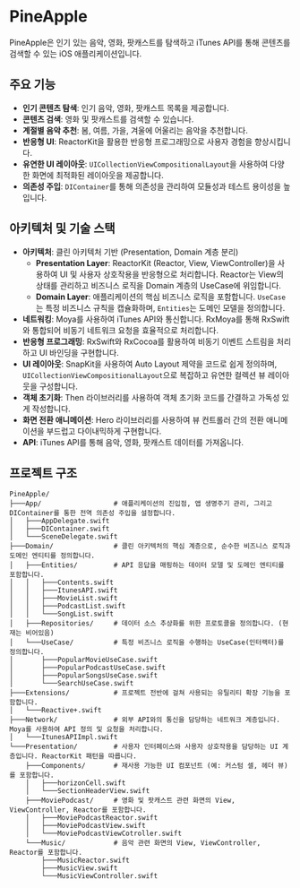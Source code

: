 # PineApple

PineApple은 인기 있는 음악, 영화, 팟캐스트를 탐색하고 iTunes API를 통해 콘텐츠를 검색할 수 있는 iOS 애플리케이션입니다.

## 주요 기능

- **인기 콘텐츠 탐색**: 인기 음악, 영화, 팟캐스트 목록을 제공합니다.
- **콘텐츠 검색**: 영화 및 팟캐스트를 검색할 수 있습니다.
- **계절별 음악 추천**: 봄, 여름, 가을, 겨울에 어울리는 음악을 추천합니다.
- **반응형 UI**: ReactorKit을 활용한 반응형 프로그래밍으로 사용자 경험을 향상시킵니다.
- **유연한 UI 레이아웃**: `UICollectionViewCompositionalLayout`을 사용하여 다양한 화면에 최적화된 레이아웃을 제공합니다.
- **의존성 주입**: `DIContainer`를 통해 의존성을 관리하여 모듈성과 테스트 용이성을 높입니다.

## 아키텍처 및 기술 스택

- **아키텍처**: 클린 아키텍처 기반 (Presentation, Domain 계층 분리)
  - **Presentation Layer**: ReactorKit (Reactor, View, ViewController)을 사용하여 UI 및 사용자 상호작용을 반응형으로 처리합니다. Reactor는 View의 상태를 관리하고 비즈니스 로직을 Domain 계층의 UseCase에 위임합니다.
  - **Domain Layer**: 애플리케이션의 핵심 비즈니스 로직을 포함합니다. `UseCase`는 특정 비즈니스 규칙을 캡슐화하며, `Entities`는 도메인 모델을 정의합니다.
- **네트워킹**: Moya를 사용하여 iTunes API와 통신합니다. RxMoya를 통해 RxSwift와 통합되어 비동기 네트워크 요청을 효율적으로 처리합니다.
- **반응형 프로그래밍**: RxSwift와 RxCocoa를 활용하여 비동기 이벤트 스트림을 처리하고 UI 바인딩을 구현합니다.
- **UI 레이아웃**: SnapKit을 사용하여 Auto Layout 제약을 코드로 쉽게 정의하며, `UICollectionViewCompositionalLayout`으로 복잡하고 유연한 컬렉션 뷰 레이아웃을 구성합니다.
- **객체 초기화**: Then 라이브러리를 사용하여 객체 초기화 코드를 간결하고 가독성 있게 작성합니다.
- **화면 전환 애니메이션**: Hero 라이브러리를 사용하여 뷰 컨트롤러 간의 전환 애니메이션을 부드럽고 다이내믹하게 구현합니다.
- **API**: iTunes API를 통해 음악, 영화, 팟캐스트 데이터를 가져옵니다.

## 프로젝트 구조

```
PineApple/
├───App/                  # 애플리케이션의 진입점, 앱 생명주기 관리, 그리고 DIContainer를 통한 전역 의존성 주입을 설정합니다.
│   ├───AppDelegate.swift
│   ├───DIContainer.swift
│   └───SceneDelegate.swift
├───Domain/               # 클린 아키텍처의 핵심 계층으로, 순수한 비즈니스 로직과 도메인 엔티티를 정의합니다.
│   ├───Entities/         # API 응답을 매핑하는 데이터 모델 및 도메인 엔티티를 포함합니다.
│   │   ├───Contents.swift
│   │   ├───ItunesAPI.swift
│   │   ├───MovieList.swift
│   │   ├───PodcastList.swift
│   │   └───SongList.swift
│   ├───Repositories/     # 데이터 소스 추상화를 위한 프로토콜을 정의합니다. (현재는 비어있음)
│   └───UseCase/          # 특정 비즈니스 로직을 수행하는 UseCase(인터랙터)를 정의합니다.
│       ├───PopularMovieUseCase.swift
│       ├───PopularPodcastUseCase.swift
│       ├───PopularSongsUseCase.swift
│       └───SearchUseCase.swift
├───Extensions/           # 프로젝트 전반에 걸쳐 사용되는 유틸리티 확장 기능을 포함합니다.
│   └───Reactive+.swift
├───Network/              # 외부 API와의 통신을 담당하는 네트워크 계층입니다. Moya를 사용하여 API 정의 및 요청을 처리합니다.
│   └───ItunesAPIImpl.swift
└───Presentation/         # 사용자 인터페이스와 사용자 상호작용을 담당하는 UI 계층입니다. ReactorKit 패턴을 따릅니다.
    ├───Components/       # 재사용 가능한 UI 컴포넌트 (예: 커스텀 셀, 헤더 뷰)를 포함합니다.
    │   ├───horizonCell.swift
    │   └───SectionHeaderView.swift
    ├───MoviePodcast/     # 영화 및 팟캐스트 관련 화면의 View, ViewController, Reactor를 포함합니다.
    │   ├───MoviePodcastReactor.swift
    │   ├───MoviePodcastView.swift
    │   └───MoviePodcastViewCotroller.swift
    └───Music/            # 음악 관련 화면의 View, ViewController, Reactor를 포함합니다.
        ├───MusicReactor.swift
        ├───MusicView.swift
        └───MusicViewController.swift
```

